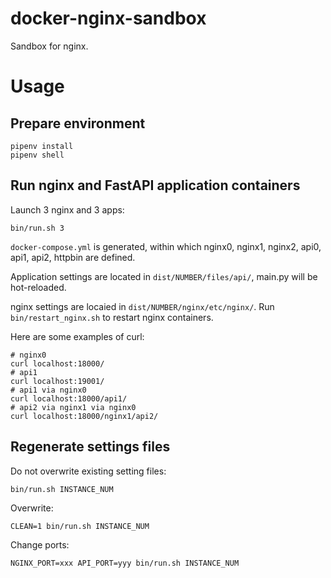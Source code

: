 # docker-nginx-sandbox

Sandbox for nginx.

# Usage

## Prepare environment

``` shell
pipenv install
pipenv shell
```

## Run nginx and FastAPI application containers

Launch 3 nginx and 3 apps:

``` shell
bin/run.sh 3
```

`docker-compose.yml` is generated, within which nginx0, nginx1, nginx2, api0, api1, api2, httpbin are defined.

Application settings are located in `dist/NUMBER/files/api/`, main.py will be hot-reloaded.

nginx settings are locaied in `dist/NUMBER/nginx/etc/nginx/`.
Run `bin/restart_nginx.sh` to restart nginx containers.

Here are some examples of curl:

```
# nginx0
curl localhost:18000/
# api1
curl localhost:19001/
# api1 via nginx0
curl localhost:18000/api1/
# api2 via nginx1 via nginx0
curl localhost:18000/nginx1/api2/
```

## Regenerate settings files

Do not overwrite existing setting files:

``` shell
bin/run.sh INSTANCE_NUM
```

Overwrite:

``` shell
CLEAN=1 bin/run.sh INSTANCE_NUM
```

Change ports:

``` shell
NGINX_PORT=xxx API_PORT=yyy bin/run.sh INSTANCE_NUM
```
